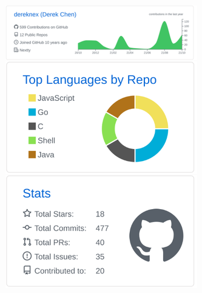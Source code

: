 ![](https://raw.githubusercontent.com/dereknex/dereknex/main/profile-summary-card-output/github/0-profile-details.svg)
![](https://raw.githubusercontent.com/dereknex/dereknex/main/profile-summary-card-output/github/1-repos-per-language.svg)![](https://raw.githubusercontent.com/dereknex/dereknex/main/profile-summary-card-output/github/3-stats.svg)
